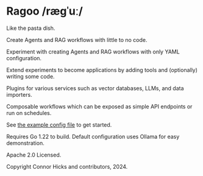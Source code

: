 # Ragoo /ræɡˈuː/

Like the pasta dish.

Create Agents and RAG workflows with little to no code.

Experiment with creating Agents and RAG workflows with only YAML configuration.

Extend experiments to become applications by adding tools and (optionally) writing some code.

Plugins for various services such as vector databases, LLMs, and data importers.

Composable workflows which can be exposed as simple API endpoints or run on schedules.

See [the example config file](.ragoo.yaml) to get started.

Requires Go 1.22 to build. Default configuration uses Ollama for easy demonstration.

Apache 2.0 Licensed.

Copyright Connor Hicks and contributors, 2024.